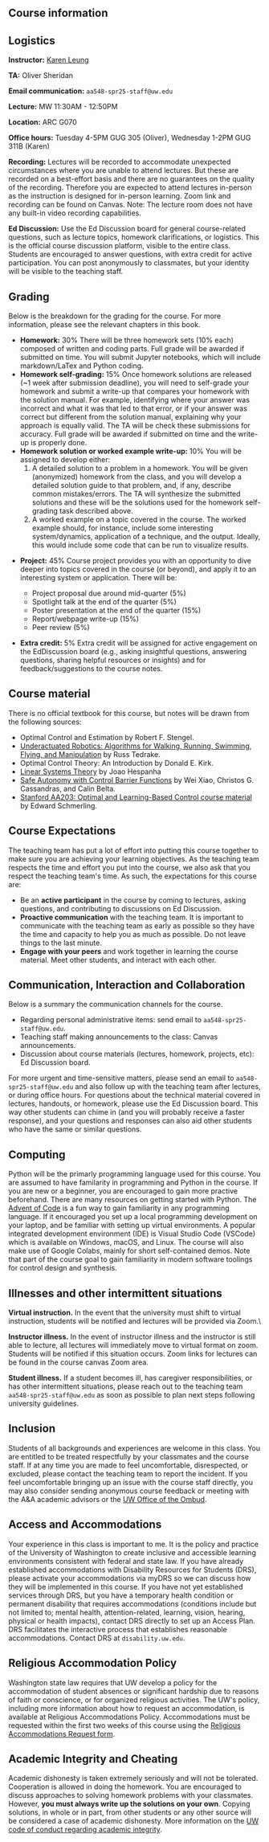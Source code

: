 ## Course information

## Logistics

**Instructor:** [Karen Leung](https://faculty.washington.edu/kymleung/)

**TA:** Oliver Sheridan

**Email communication:** `aa548-spr25-staff@uw.edu`

**Lecture:** MW 11:30AM - 12:50PM

**Location:** ARC G070

**Office hours:** Tuesday 4-5PM GUG 305 (Oliver), Wednesday 1-2PM GUG 311B (Karen)

**Recording:** Lectures will be recorded to accommodate unexpected circumstances where you are unable to attend lectures. But these are recorded on a best-effort basis and there are no guarantees on the quality of the recording. Therefore you are expected to attend lectures in-person as the instruction is designed for in-person learning. Zoom link and recording can be found on Canvas. Note: The lecture room does not have any built-in video recording capabilities.

**Ed Discussion:** Use the Ed Discussion board for general course-related questions, such as lecture topics, homework clarifications, or logistics. This is the official course discussion platform, visible to the entire class. Students are encouraged to answer questions, with extra credit for active participation. You can post anonymously to classmates, but your identity will be visible to the teaching staff.

## Grading

Below is the breakdown for the grading for the course. For more information, please see the relevant chapters in this book.

- **Homework:** 30% There will be three homework sets (10% each) composed of written and coding parts. Full grade will be awarded if submitted on time. You will submit Jupyter notebooks, which will include markdown/LaTex and Python coding.
- **Homework self-grading:** 15\% Once homework solutions are released (~1 week after submission deadline), you will need to self-grade your homework and submit a write-up that compares your homework with the solution manual. For example, identifying where your answer was incorrect and what it was that led to that error, or if your answer was correct but different from the solution manual, explaining why your approach is equally valid. The TA will be check these submissions for accuracy. Full grade will be awarded if submitted on time and the write-up is properly done.
- **Homework solution or worked example write-up:** 10% You will be assigned to develop either:
    1. A detailed solution to a problem in a homework. You will be given (anonymized) homework from the class, and you will develop a detailed solution guide to that problem, and, if any, describe common mistakes/errors. The TA will synthesize the submitted solutions and these will be the solutions used for the homework self-grading task described above.
    2. A worked example on a topic covered in the course. The worked example should, for instance, include some interesting system/dynamics, application of a technique, and the output. Ideally, this would include some code that can be run to visualize results.
<!--
Perform peer grading and write up a detailed solution (in Latex) for an assigned problem.
- **Bite-size notes:** 15% Develop a bite-size notes on a selected topic related to course material. The plan is to share these notes with the rest of the class to help each other learn so that you can look back on these notes in the future, and refresh your knowledge on that topic in less than 15 minutes. You will be expected to use Github.
    - Initial draft of notes (9%)
    - Review notes of other student (3%)
    - Incorporate feedback from review (3%). -->
- **Project:** 45% Course project provides you with an opportunity to dive deeper into topics covered in the course (or beyond), and apply it to an interesting system or application. There will be:
    - Project proposal  due around mid-quarter (5\%)
    - Spotlight talk at the end of the quarter (5\%)
    - Poster presentation at the end of the quarter (15\%)
    - Report/webpage write-up (15\%)
    - Peer review (5\%)

- **Extra credit:** 5% Extra credit will be assigned for active engagement on the EdDiscussion board (e.g., asking insightful questions, answering questions, sharing helpful resources or insights) and for feedback/suggestions to the course notes.

## Course material

There is no official textbook for this course, but notes will be drawn from the following sources:

- Optimal Control and Estimation by Robert F. Stengel.
- [Underactuated Robotics: Algorithms for Walking, Running, Swimming, Flying, and Manipulation](https://underactuated.csail.mit.edu/) by Russ Tedrake.
- Optimal Control Theory: An Introduction by Donald E. Kirk.
- [Linear Systems Theory](https://web.ece.ucsb.edu/~hespanha/linearsystems/) by Joao Hespanha
- [Safe Autonomy with Control Barrier Functions](https://link.springer.com/book/10.1007/978-3-031-27576-0) by Wei Xiao, Christos G. Cassandras, and Calin Belta.
- [Stanford AA203: Optimal and Learning-Based Control course material](https://stanfordasl.github.io/aa203/sp2122/) by Edward Schmerling.




## Course Expectations
The teaching team has put a lot of effort into putting this course together to make sure you are achieving your learning objectives. As the teaching team respects the time and effort you put into the course, we also ask that you respect the teaching team's time. As such, the expectations for this course are:

- Be an **active participant** in the course by coming to lectures, asking questions, and contributing to discussions on Ed Discussion.
- **Proactive communication** with the teaching team. It is important to communicate with the teaching team as early as possible so they have the time and capacity to help you as much as possible. Do not leave things to the last minute.
- **Engage with your peers** and work together in learning the course material. Meet other students, and interact with each other.



## Communication, Interaction and Collaboration
Below is a summary the communication channels for the course.
- Regarding personal administrative items: send email to `aa548-spr25-staff@uw.edu`.
- Teaching staff making announcements to the class: Canvas announcements.
- Discussion about course materials (lectures, homework, projects, etc): Ed Discussion board.


For more urgent and time-sensitive matters, please send an email to `aa548-spr25-staff@uw.edu` and also follow up with the teaching team after lectures, or during office hours.
For questions about the technical material covered in lectures, handouts, or homework, please use the Ed Discussion board. This way other students can chime in (and you will probably receive a faster response), and your questions and responses can also aid other students who have the same or similar questions.

## Computing
Python will be the primarly programming language used for this course. You are assumed to have familarity in programming and Python in the course. If you are new or a beginner, you are encouraged to gain more practive beforehand. There are many resources on getting started with Python. The [Advent of Code](https://adventofcode.com/) is a fun way to gain familiarity in any programming language.
If it encouraged you set up a local programming development on your laptop, and be familiar with setting up virtual environments. A popular integrated development environment (IDE) is Visual Studio Code (VSCode) which is available on Windows, macOS, and Linux.
The course will also make use of Google Colabs, mainly for short self-contained demos.
Note that part of the course goal to gain familiarity in modern software toolings for control design and synthesis.


## Illnesses and other intermittent situations
**Virtual instruction.** In the event that the university must shift to virtual instruction, students will be notified and lectures will be provided via Zoom.\\

**Instructor illness.**  In the event of instructor illness and the instructor is still able to lecture, all lectures will immediately move to virtual format on zoom.  Students will be notified if this situation occurs.  Zoom links for lectures can be found in the course canvas Zoom area.

**Student illness.** If a student becomes ill, has caregiver responsibilities, or has other intermittent situations, please reach out to the teaching team `aa548-spr25-staff@uw.edu` as soon as possible to plan next steps following university guidelines.

## Inclusion
Students of all backgrounds and experiences are welcome in this class. You are entitled to be treated respectfully by your classmates and the course staff.
If at any time you are made to feel uncomfortable, disrespected, or excluded, please contact the teaching team to report the incident. If you feel uncomfortable bringing up an issue with the course staff directly, you may also consider sending anonymous course feedback or meeting with the A&A academic advisors or the [UW Office of the Ombud](https://www.washington.edu/ombud/).

## Access and Accommodations
Your experience in this class is important to me.
It is the policy and practice of the University of Washington to create inclusive and accessible learning environments consistent with federal and state law.
If you have already established accommodations with Disability Resources for Students (DRS), please activate your accommodations via myDRS so we can discuss how they will be implemented in this course.
If you have not yet established services through DRS, but you have a temporary health condition or permanent disability that requires accommodations (conditions include but not limited to; mental health, attention-related, learning, vision, hearing, physical or health impacts), contact DRS directly to set up an Access Plan. DRS facilitates the interactive process that establishes reasonable accommodations. Contact DRS at `disability.uw.edu`.

## Religious Accommodation Policy
Washington state law requires that UW develop a policy for the accommodation of student absences or significant hardship due to reasons of faith or conscience, or for organized religious activities. The UW's policy, including more information about how to request an accommodation, is available at Religious Accommodations Policy. Accommodations must be requested within the first two weeks of this course using the [Religious Accommodations Request form](https://registrar.washington.edu/staffandfaculty/religious-accommodations-policy/).

## Academic Integrity and Cheating
Academic dishonesty is taken extremely seriously and will not be tolerated.
Cooperation is allowed in doing the homework. You are encouraged to discuss approaches to solving homework problems with your classmates. However, **you must always write up the solutions on your own**. Copying solutions, in whole or in part, from other students or any other source will be considered a case of academic dishonesty.
More information on the [UW code of conduct regarding academic integrity](https://www.washington.edu/cssc/for-students/student-code-of-conduct/).
